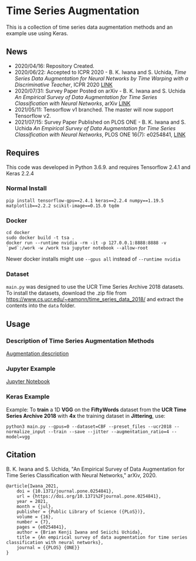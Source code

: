 # Time Series Augmentation

This is a collection of time series data augmentation methods and an example use using Keras.

## News

- 2020/04/16: Repository Created.
- 2020/06/22: Accepted to ICPR 2020 - B. K. Iwana and S. Uchida, *Time Series Data Augmentation for Neural Networks by Time Warping with a Discriminative Teacher*, ICPR 2020 [LINK](https://arxiv.org/abs/2004.08780)
- 2020/07/31: Survey Paper Posted on arXiv - B. K. Iwana and S. Uchida *An Empirical Survey of Data Augmentation for Time Series Classification with Neural Networks*, arXiv [LINK](https://arxiv.org/abs/2007.15951)
- 2021/05/11: Tensorflow v1 branched. The master will now support Tensorflow v2.
- 2021/07/15: Survey Paper Published on PLOS ONE - B. K. Iwana and S. Uchida *An Empirical Survey of Data Augmentation for Time Series Classification with Neural Networks*, PLOS ONE 16(7): e0254841, [LINK](https://doi.org/10.1371/journal.pone.0254841)

## Requires

This code was developed in Python 3.6.9. and requires Tensorflow 2.4.1 and Keras 2.2.4

### Normal Install

```
pip install tensorflow-gpu==2.4.1 keras==2.2.4 numpy==1.19.5 matplotlib==2.2.2 scikit-image==0.15.0 tqdm
```

### Docker

```
cd docker
sudo docker build -t tsa .
docker run --runtime nvidia -rm -it -p 127.0.0.1:8888:8888 -v `pwd`:/work -w /work tsa jupyter notebook --allow-root
```

Newer docker installs might use ```--gpus all``` instead of ```--runtime nvidia```  

### Dataset

`main.py` was designed to use the UCR Time Series Archive 2018 datasets. To install the datasets, download the .zip file from https://www.cs.ucr.edu/~eamonn/time_series_data_2018/ and extract the contents into the `data` folder.

## Usage

### Description of Time Series Augmentation Methods

[Augmentation description](./docs/AugmentationMethods.md)

### Jupyter Example

[Jupyter Notebook](./example.ipynb)

### Keras Example

Example: 
To **train** a 1D **VGG** on the **FiftyWords** dataset from the **UCR Time Series Archive 2018** with **4x** the training dataset in **Jittering**, use:

```
python3 main.py --gpus=0 --dataset=CBF --preset_files --ucr2018 --normalize_input --train --save --jitter --augmentation_ratio=4 --model=vgg
```

## Citation

B. K. Iwana and S. Uchida, "An Empirical Survey of Data Augmentation for Time Series Classification with Neural Networks," arXiv, 2020.

```
@article{Iwana_2021,
	doi = {10.1371/journal.pone.0254841},
	url = {https://doi.org/10.1371%2Fjournal.pone.0254841},
	year = 2021,
	month = {jul},
	publisher = {Public Library of Science ({PLoS})},
	volume = {16},
	number = {7},
	pages = {e0254841},
	author = {Brian Kenji Iwana and Seiichi Uchida},
	title = {An empirical survey of data augmentation for time series classification with neural networks},
	journal = {{PLOS} {ONE}}
}
```
